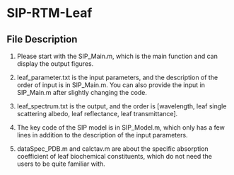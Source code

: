# SIP-RTM-Leaf

## File Description
  1. Please start with the SIP_Main.m, which is the main function and can display the output figures.
  
  2. leaf_parameter.txt is the input parameters, and the description of the order of input is in SIP_Main.m. You can also provide the input in SIP_Main.m after slightly changing the code.
  
  3. leaf_spectrum.txt is the output, and the order is [wavelength, leaf single scattering albedo, leaf reflectance, leaf transmittance].
  
  4. The key code of the SIP model is in SIP_Model.m, which only has a few lines in addition to the description of the input parameters. 
  
  5. dataSpec_PDB.m and calctav.m are about the specific absorption coefficient of leaf biochemical constituents, which do not need the users to be quite familiar with. 
